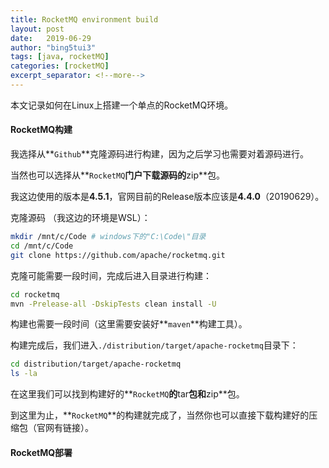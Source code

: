 ```yaml
---
title: RocketMQ environment build
layout: post
date:   2019-06-29
author: "bing5tui3"
tags: [java, rocketMQ]
categories: [rocketMQ]
excerpt_separator: <!--more-->
---
```


本文记录如何在Linux上搭建一个单点的RocketMQ环境。

<!--more-->

#### RocketMQ构建

我选择从**`Github`**克隆源码进行构建，因为之后学习也需要对着源码进行。 

当然也可以选择从**`RocketMQ`**门户下载源码的**zip**包。

我这边使用的版本是**4.5.1**，官网目前的Release版本应该是**4.4.0**（20190629）。

克隆源码 （我这边的环境是WSL）：

```bash
mkdir /mnt/c/Code # windows下的"C:\Code\"目录
cd /mnt/c/Code
git clone https://github.com/apache/rocketmq.git
```

克隆可能需要一段时间，完成后进入目录进行构建：

```bash
cd rocketmq
mvn -Prelease-all -DskipTests clean install -U
```

构建也需要一段时间（这里需要安装好**`maven`**构建工具）。

构建完成后，我们进入`./distribution/target/apache-rocketmq`目录下：

```bash
cd distribution/target/apache-rocketmq
ls -la
```
在这里我们可以找到构建好的**`RocketMQ`**的**tar**包和**zip**包。

到这里为止，**`RocketMQ`**的构建就完成了，当然你也可以直接下载构建好的压缩包（官网有链接）。

#### RocketMQ部署


